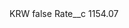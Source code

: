 <?xml version="1.0" encoding="UTF-8"?>
<CustomMetadata xmlns="http://soap.sforce.com/2006/04/metadata" xmlns:xsi="http://www.w3.org/2001/XMLSchema-instance" xmlns:xsd="http://www.w3.org/2001/XMLSchema">
    <label>KRW</label>
    <protected>false</protected>
    <values>
        <field>Rate__c</field>
        <value xsi:type="xsd:double">1154.07</value>
    </values>
</CustomMetadata>
